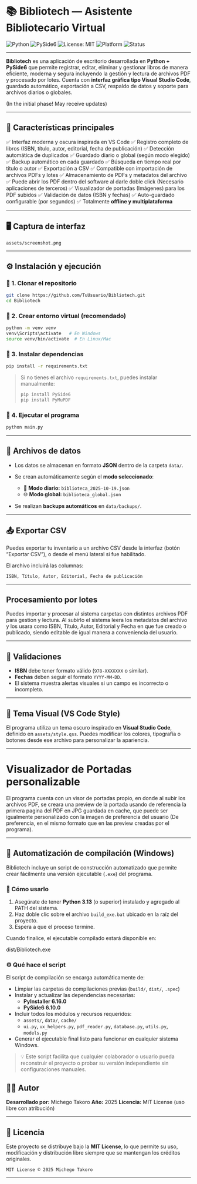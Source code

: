 # 📚 Bibliotech — Asistente Bibliotecario Virtual

![Python](https://img.shields.io/badge/Python-3.10%2B-3776AB?logo=python\&logoColor=white)
![PySide6](https://img.shields.io/badge/UI-PySide6-41CD52?logo=qt\&logoColor=white)
![License: MIT](https://img.shields.io/badge/License-MIT-yellow.svg)
![Platform](https://img.shields.io/badge/Platform-Windows%20%7C%20Linux%20%7C%20macOS-blue)
![Status](https://img.shields.io/badge/Status-Stable-brightgreen)

---

**Bibliotech** es una aplicación de escritorio desarrollada en **Python + PySide6** que permite registrar, editar, eliminar y gestionar libros de manera eficiente, moderna y segura incluyendo la gestión y lectura de archivos PDF y procesado por lotes.
Cuenta con **interfaz gráfica tipo Visual Studio Code**, guardado automático, exportación a CSV, respaldo de datos y soporte para archivos diarios o globales.

(In the initial phase! May receive updates)

---

## 🧩 Características principales

✅ Interfaz moderna y oscura inspirada en VS Code
✅ Registro completo de libros (ISBN, título, autor, editorial, fecha de publicación)
✅ Detección automática de duplicados
✅ Guardado diario o global (según modo elegido)
✅ Backup automático en cada guardado
✅ Búsqueda en tiempo real por título o autor
✅ Exportación a CSV
✅ Compatible con importación de archivos PDFs y lotes
✅ Almacenamiento de PDFs y metadatos del archivo
✅ Puede abrir los PDF dentro del software al darle doble click (Necesario aplicaciones de terceros)
✅ Visualizador de portadas (Imágenes) para los PDF subidos
✅ Validación de datos (ISBN y fechas)
✅ Auto-guardado configurable (por segundos)
✅ Totalmente **offline y multiplataforma**

---

## 🖥️ Captura de interfaz

```text
assets/screenshot.png
```

---

## ⚙️ Instalación y ejecución

### 🔸 1. Clonar el repositorio

```bash
git clone https://github.com/TuUsuario/Bibliotech.git
cd Bibliotech
```

### 🔸 2. Crear entorno virtual (recomendado)

```bash
python -m venv venv
venv\Scripts\activate   # En Windows
source venv/bin/activate  # En Linux/Mac
```

### 🔸 3. Instalar dependencias

```bash
pip install -r requirements.txt
```

> Si no tienes el archivo `requirements.txt`, puedes instalar manualmente:
>
> ```bash
> pip install PySide6
> pip install PyMuPDF
> ```

### 🔸 4. Ejecutar el programa

```bash
python main.py
```

---

## 💾 Archivos de datos

* Los datos se almacenan en formato **JSON** dentro de la carpeta `data/`.
* Se crean automáticamente según el **modo seleccionado**:

  * 📅 **Modo diario:** `biblioteca_2025-10-19.json`
  * 🌐 **Modo global:** `biblioteca_global.json`
* Se realizan **backups automáticos** en `data/backups/`.

---

## 📤 Exportar CSV

Puedes exportar tu inventario a un archivo CSV desde la interfaz (botón “Exportar CSV”), o desde el menú lateral si fue habilitado.

El archivo incluirá las columnas:

```
ISBN, Título, Autor, Editorial, Fecha de publicación
```

---

## Procesamiento por lotes

Puedes importar y procesar al sistema carpetas con distintos archivos PDF para gestion y lectura. Al subirlo el sistema leera los metadatos del archivo y los usara como ISBN, Título, Autor, Editorial y Fecha en que fue creado o publicado, siendo editable de igual manera a conveniencia del usuario.

---

## 🧠 Validaciones

* **ISBN** debe tener formato válido (`978-XXXXXXX` o similar).
* **Fechas** deben seguir el formato `YYYY-MM-DD`.
* El sistema muestra alertas visuales si un campo es incorrecto o incompleto.

---

## 🌙 Tema Visual (VS Code Style)

El programa utiliza un tema oscuro inspirado en **Visual Studio Code**, definido en `assets/style.qss`.
Puedes modificar los colores, tipografía o botones desde ese archivo para personalizar la apariencia.

---

# Visualizador de Portadas personalizable

El programa cuenta con un visor de portadas propio, en donde al subir los archivos PDF, se creara una preview de la portada usando de referencia la primera pagina del PDF en JPG guardada en cache, que puede ser igualmente personalizado con la imagen de preferencia del usuario (De preferencia, en el mismo formato que en las preview creadas por el programa).

---

## 🧩 Automatización de compilación (Windows)

Bibliotech incluye un script de construcción automatizado que permite crear fácilmente una versión ejecutable (`.exe`) del programa.

### 🧱 Cómo usarlo

1. Asegúrate de tener **Python 3.13** (o superior) instalado y agregado al PATH del sistema.
2. Haz doble clic sobre el archivo `build_exe.bat` ubicado en la raíz del proyecto.
3. Espera a que el proceso termine.

Cuando finalice, el ejecutable compilado estará disponible en:

dist/Bibliotech.exe

### ⚙️ Qué hace el script

El script de compilación se encarga automáticamente de:
- Limpiar las carpetas de compilaciones previas (`build/`, `dist/`, `.spec`)
- Instalar y actualizar las dependencias necesarias:
  - **PyInstaller 6.16.0**
  - **PySide6 6.10.0**
- Incluir todos los módulos y recursos requeridos:
  - `assets/`, `data/`, `cache/`
  - `ui.py`, `ux_helpers.py`, `pdf_reader.py`, `database.py`, `utils.py`, `models.py`
- Generar el ejecutable final listo para funcionar en cualquier sistema Windows.

> 💡 Este script facilita que cualquier colaborador o usuario pueda reconstruir el proyecto o probar su versión independiente sin configuraciones manuales.

## 🧑‍💻 Autor

**Desarrollado por:** Michego Takoro
**Año:** 2025
**Licencia:** MIT License (uso libre con atribución)

---

## 📜 Licencia

Este proyecto se distribuye bajo la **MIT License**, lo que permite su uso, modificación y distribución libre siempre que se mantengan los créditos originales.

```
MIT License © 2025 Michego Takoro
```

---